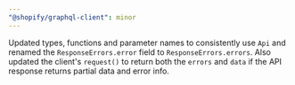 ```yaml
---
"@shopify/graphql-client": minor
---
```


Updated types, functions and parameter names to consistently use `Api` and renamed the `ResponseErrors.error` field to `ResponseErrors.errors`. Also updated the client's `request()` to return both the `errors` and `data` if the API response returns partial data and error info.
